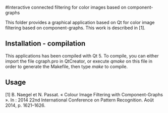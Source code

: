#Interactive connected filtering for color images based on component-graphs

This folder provides a graphical application based on Qt for color image filtering based on component-graphs.
This work is described in [1].

## Installation - compilation
This applications has been compiled with Qt 5. To compile, you can either import the file cgraph.pro in QtCreator, or execute *qmake* on this file in order to generate the Makefile, then type *make* to compile.

## Usage


[1] B. Naegel et N. Passat. « Colour Image Filtering with Component-Graphs ». In : 2014 22nd International Conference on Pattern Recognition. Août 2014, p. 1621–1626.
